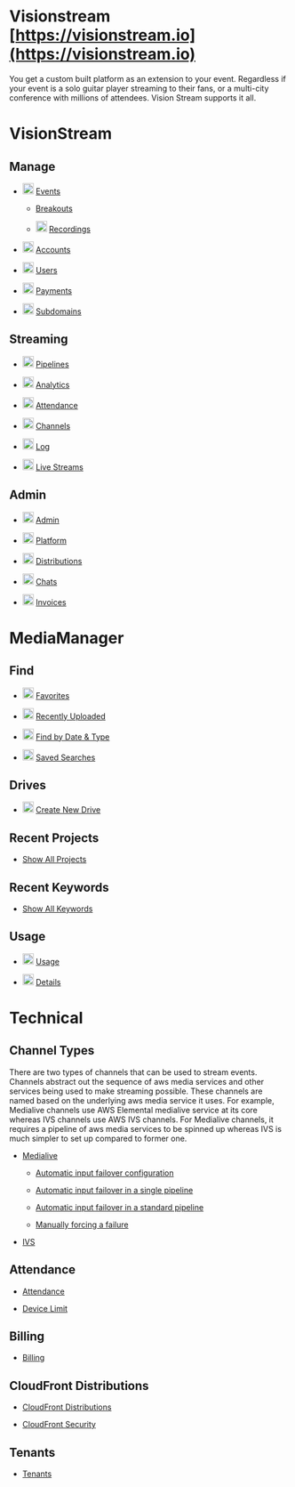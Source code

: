# Visionstream [https://visionstream.io](https://visionstream.io)

You get a custom built platform as an extension to your event. Regardless if your event is a solo guitar player streaming to their fans, or a multi-city conference with millions of attendees. Vision Stream supports it all.

# VisionStream

## Manage

* <img src="https://raw.githubusercontent.com/FortAwesome/Font-Awesome/6.x/svgs/solid/flag.svg" width="20" height="20"> [Events](User/VisionStream/Manage/Events/events.md)

    * [Breakouts](User/VisionStream/Manage/Breakouts/breakouts.md)

    * <img src="https://raw.githubusercontent.com/FortAwesome/Font-Awesome/6.x/svgs/solid/circle-play.svg" width="20" height="20"> [Recordings](User/VisionStream/Manage/Breakouts/recordings.md)

* <img src="https://raw.githubusercontent.com/FortAwesome/Font-Awesome/6.x/svgs/solid/city.svg" width="20" height="20"> [Accounts](User/VisionStream/Manage/Accounts/accounts.md)

* <img src="https://raw.githubusercontent.com/FortAwesome/Font-Awesome/6.x/svgs/solid/user.svg" width="20" height="20"> [Users](User/VisionStream/Manage/Users/users.md)

* <img src="https://raw.githubusercontent.com/FortAwesome/Font-Awesome/6.x/svgs/solid/dollar-sign.svg" width="20" height="20"> [Payments](User/VisionStream/Manage/Payments/payments.md)

* <img src="https://raw.githubusercontent.com/FortAwesome/Font-Awesome/6.x/svgs/solid/rocket.svg" width="20" height="20"> [Subdomains](User/VisionStream/Manage/Subdomains/subdomains.md)

## Streaming

* <img src="https://raw.githubusercontent.com/FortAwesome/Font-Awesome/6.x/svgs/solid/circle-plus.svg" width="20" height="20"> [Pipelines](User/VisionStream/Streaming/Pipelines/pipelines.md)

* <img src="https://raw.githubusercontent.com/FortAwesome/Font-Awesome/6.x/svgs/solid/chart-bar.svg" width="20" height="20"> [Analytics](User/VisionStream/Streaming/Analytics/analytics.md)

* <img src="https://raw.githubusercontent.com/FortAwesome/Font-Awesome/6.x/svgs/solid/calendar-check.svg" width="20" height="20"> [Attendance](User/VisionStream/Streaming/Attendance/attendance.md)

* <img src="https://raw.githubusercontent.com/FortAwesome/Font-Awesome/6.x/svgs/solid/tv.svg" width="20" height="20"> [Channels](User/VisionStream/Streaming/Channels/channels.md)

* <img src="https://raw.githubusercontent.com/FortAwesome/Font-Awesome/6.x/svgs/solid/flag.svg" width="20" height="20"> [Log](User/VisionStream/Streaming/Log/log.md)

* <img src="https://raw.githubusercontent.com/FortAwesome/Font-Awesome/6.x/svgs/solid/tower-broadcast.svg" width="20" height="20"> [Live Streams](User/VisionStream/Streaming/LiveStream/live-stream.md)

## Admin

* <img src="https://raw.githubusercontent.com/FortAwesome/Font-Awesome/6.x/svgs/solid/user-plus.svg" width="20" height="20"> [Admin](User/VisionStream/Admin/admin.md)

* <img src="https://raw.githubusercontent.com/FortAwesome/Font-Awesome/6.x/svgs/solid/chart-line.svg" width="20" height="20"> [Platform](User/VisionStream/Admin/Platform/platform.md)

* <img src="https://raw.githubusercontent.com/FortAwesome/Font-Awesome/6.x/svgs/solid/cloud.svg" width="20" height="20"> [Distributions](User/VisionStream/Admin/Distributions/distributions.md)

* <img src="https://raw.githubusercontent.com/FortAwesome/Font-Awesome/6.x/svgs/solid/screwdriver-wrench.svg" width="20" height="20">  [Chats](User/VisionStream/Admin/Chats/chats.md)

* <img src="https://raw.githubusercontent.com/FortAwesome/Font-Awesome/6.x/svgs/solid/file-invoice-dollar.svg" width="20" height="20"> [Invoices](User/VisionStream/Admin/Invoices/invoices.md)

# MediaManager

## Find

* <img src="https://raw.githubusercontent.com/FortAwesome/Font-Awesome/6.x/svgs/solid/heart.svg" width="20" height="20"> [Favorites](User/MediaManager/Find/Favorites/favorites.md)

* <img src="https://raw.githubusercontent.com/FortAwesome/Font-Awesome/6.x/svgs/solid/upload.svg" width="20" height="20"> [Recently Uploaded](User/MediaManager/Find/Recently-Uploaded/recently-uploaded.md)

* <img src="https://raw.githubusercontent.com/FortAwesome/Font-Awesome/6.x/svgs/solid/calendar.svg" width="20" height="20"> [Find by Date & Type](User/MediaManager/Find/Find-by-Date-and-Type/find-by-date-and-type.md)

* <img src="https://raw.githubusercontent.com/FortAwesome/Font-Awesome/6.x/svgs/solid/magnifying-glass.svg" width="20" height="20"> [Saved Searches](User/MediaManager/Find/Saved-Searches/saved-searches.md)

## Drives

* <img src="https://raw.githubusercontent.com/FortAwesome/Font-Awesome/6.x/svgs/solid/circle-plus.svg" width="20" height="20"> [Create New Drive](User/MediaManager/Drives/Create-New-Drive/create-new-drive.md)

## Recent Projects

* [Show All Projects](User/MediaManager/Recent-Projects/All-Projects/all-projects.md)

## Recent Keywords

* [Show All Keywords](User/MediaManager/Recent-Keywords/All-Keywords/all-keywords.md)

## Usage

* <img src="https://raw.githubusercontent.com/FortAwesome/Font-Awesome/6.x/svgs/solid/database.svg" width="20" height="20"> [Usage](User/MediaManager/Usage/Drives/drives.md)

* <img src="https://raw.githubusercontent.com/FortAwesome/Font-Awesome/6.x/svgs/solid/circle-info.svg" width="20" height="20"> [Details](User/MediaManager/Usage/Details/drive-details.md)

# Technical

## Channel Types
There are two types of channels that can be used to stream events. Channels abstract out the sequence of aws media services and other services being used to make streaming possible. These channels are named based on the underlying aws media service it uses. For example, Medialive channels use AWS Elemental medialive service at its core whereas IVS channels use AWS IVS channels. For Medialive channels, it requires a pipeline of aws media services to be spinned up whereas IVS is much simpler to set up compared to former one.

* [Medialive](Technical/Pipeline-Types/AWS-Elemental-MediaLive/elemental-media-live.md)
    - [Automatic input failover configuration](Technical/Pipeline-Types/AWS-Elemental-MediaLive/Automatic-input-failover/automatic-input-failover-configuration.md)

    - [Automatic input failover in a single pipeline](Technical/Pipeline-Types/AWS-Elemental-MediaLive/Automatic-input-failover/automatic-input-failover-in-a-single-pipeline.md)

    - [Automatic input failover in a standard pipeline](Technical/Pipeline-Types/AWS-Elemental-MediaLive/Automatic-input-failover/automatic-input-failover-in-a-standard-pipeline.md)

    - [Manually forcing a failure](Technical/Pipeline-Types/AWS-Elemental-MediaLive/Automatic-input-failover/manually-forcing-a-failover.md.md)

* [IVS](Technical/Pipeline-Types/Amazon-Interactive-Video-Service/interactive-video-service.md)

## Attendance
* [Attendance](Technical/Attendance/attendance.md)

* [Device Limit](Technical/Attendance/device-limit.md)

## Billing
* [Billing](Technical/Billing/billing.md)

## CloudFront Distributions
* [CloudFront Distributions](Technical/CloudFront-Distributions/cloudfront-distributions.md)

* [CloudFront Security](Technical/CloudFront-Distributions/cloudfront-security.md)

## Tenants
* [Tenants](Technical/Tenants/tenants.md)
